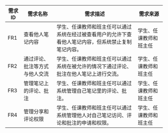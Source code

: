 | 需求ID | 需求名称 | 需求描述 | 需求来源 |
| -- | -- | -- | -- |
| FR1 | 查看他人笔记内容 | 学生、任课教师和班主任可以通过系统在经过被查看用户的允许下查看他人笔记内容，但系统禁止复制笔记内容。 | 学生、任课教师和班主任 |
| FR2 | 通过评论、批注等方式与他人交流 | 学生、任课教师和班主任可以通过系统在被允许的情况下通过评论、批注在他人笔记上进行交流。 | 学生、任课教师和班主任 |
| FR3 | 管理笔记上的评论、批注 | 学生、任课教师和班主任可以通过系统管理自己笔记里的评论、批注。 | 学生、任课教师和班主任 |
| FR4 | 管理分享和评论权限 | 学生、任课教师和班主任可以通过系统管理他人对自己笔记访问、评论和批注的申请和权限。 | 学生、任课教师和班主任 |